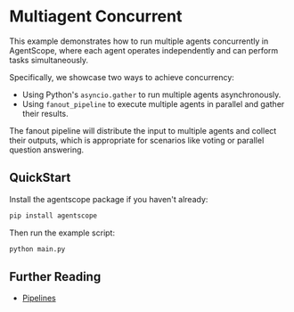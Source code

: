 # Multiagent Concurrent

This example demonstrates how to run multiple agents concurrently in AgentScope, where each agent operates
independently and can perform tasks simultaneously.

Specifically, we showcase two ways to achieve concurrency:

- Using Python's `asyncio.gather` to run multiple agents asynchronously.
- Using `fanout_pipeline` to execute multiple agents in parallel and gather their results.

The fanout pipeline will distribute the input to multiple agents and collect their outputs, which is appropriate for
scenarios like voting or parallel question answering.

## QuickStart

Install the agentscope package if you haven't already:

```bash
pip install agentscope
```

Then run the example script:

```bash
python main.py
```

## Further Reading
- [Pipelines](https://doc.agentscope.io/tutorial/task_pipeline.html)
